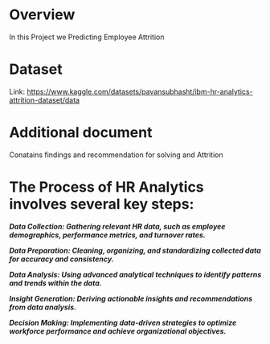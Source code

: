 # Overview
In this Project we Predicting Employee Attrition

# Dataset
Link: https://www.kaggle.com/datasets/pavansubhasht/ibm-hr-analytics-attrition-dataset/data

# Additional document 
Conatains findings and recommendation for solving and Attrition

# The Process of HR Analytics involves several key steps:

__*Data Collection: Gathering relevant HR data, such as employee demographics, performance metrics, and turnover rates.*__

__*Data Preparation: Cleaning, organizing, and standardizing collected data for accuracy and consistency.*__

__*Data Analysis: Using advanced analytical techniques to identify patterns and trends within the data.*__

__*Insight Generation: Deriving actionable insights and recommendations from data analysis.*__

__*Decision Making: Implementing data-driven strategies to optimize workforce performance and achieve organizational objectives.*__
